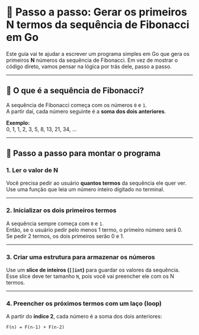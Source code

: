 # 🧠 Passo a passo: Gerar os primeiros N termos da sequência de Fibonacci em Go

Este guia vai te ajudar a escrever um programa simples em Go que gera os primeiros **N** números da sequência de Fibonacci. Em vez de mostrar o código direto, vamos pensar na lógica por trás dele, passo a passo.

---

## 🔢 O que é a sequência de Fibonacci?

A sequência de Fibonacci começa com os números `0` e `1`.  
A partir daí, cada número seguinte é a **soma dos dois anteriores**.

**Exemplo:**  
0, 1, 1, 2, 3, 5, 8, 13, 21, 34, ...

---

## 👣 Passo a passo para montar o programa

### 1. Ler o valor de N

Você precisa pedir ao usuário **quantos termos** da sequência ele quer ver.  
Use uma função que leia um número inteiro digitado no terminal.

---

### 2. Inicializar os dois primeiros termos

A sequência sempre começa com `0` e `1`.  
Então, se o usuário pedir pelo menos 1 termo, o primeiro número será 0.  
Se pedir 2 termos, os dois primeiros serão 0 e 1.

---

### 3. Criar uma estrutura para armazenar os números

Use um **slice de inteiros (`[]int`)** para guardar os valores da sequência.  
Esse slice deve ter tamanho `N`, pois você vai preencher ele com os N termos.

---

### 4. Preencher os próximos termos com um laço (loop)

A partir do **índice 2**, cada número é a soma dos dois anteriores:

```plaintext
F(n) = F(n-1) + F(n-2)
```
